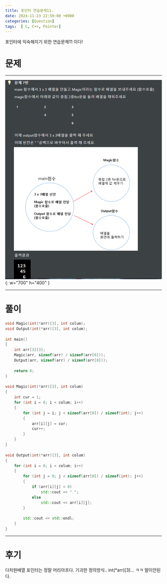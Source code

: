 ```yaml
---
title: 포인터 연습문제11.
date: 2024-11-23 22:59:00 +0900
categories: [Question]  
tags:  [ C, C++, Pointer]
---
```


포인터에 익숙해지기 위한 연습문제11 이다!

# 문제   
---------------------------------------

![Desktop View](/assets/img/While5.png){: w="700" h="400" }

---------------------------------------

# 풀이

```c++
void Magic(int(*arr)[3], int colum);
void Output(int(*arr)[3], int colum);

int main()
{
    int arr[3][3];
    Magic(arr, sizeof(arr) / sizeof(arr[0]));
    Output(arr, sizeof(arr) / sizeof(arr[0]));

    return 0;
}

void Magic(int(*arr)[3], int colum)
{
    int cur = 1;
    for (int i = 0; i < colum; i++)
    {
        for (int j = i; j < sizeof(arr[0]) / sizeof(int); j++)
        {
            arr[i][j] = cur;
            cur++;
        }
    }
}

void Output(int(*arr)[3], int colum)
{
    for (int i = 0; i < colum; i++)
    {
        for (int j = 0; j < sizeof(arr[0]) / sizeof(int); j++)
        {
            if (arr[i][j] < 0)
                std::cout << " ";
            else
                std::cout << arr[i][j];
        }

        std::cout << std::endl;
    }
}
```
---------------------------------------

# 후기

다차원배열 포인터는 정말 머리아프다. 기괴한 정의방식..
int(*arr)[3]... ㅋㅋ 말이안된다.
